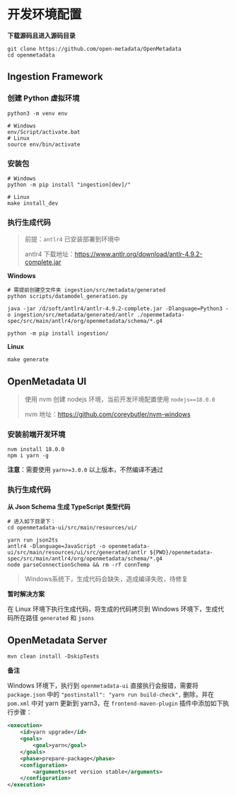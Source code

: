 # 开发环境配置

**下载源码且进入源码目录**

```shell
git clone https://github.com/open-metadata/OpenMetadata
cd openmetadata
```

## Ingestion Framework

### 创建 Python 虚拟环境

```shell
python3 -m venv env

# Windows
env/Script/activate.bat
# Linux
source env/bin/activate
```

### 安装包

```shell
# Windows
python -m pip install "ingestion[dev]/"

# Linux
make install_dev
```

### 执行生成代码

> 前提：`antlr4` 已安装部署到环境中
>
> antlr4 下载地址：<https://www.antlr.org/download/antlr-4.9.2-complete.jar>

**Windows**

```shell
# 需提前创建空文件夹 ingestion/src/metadata/generated
python scripts/datamodel_generation.py

java -jar /d/soft/antlr4/antlr-4.9.2-complete.jar -Dlanguage=Python3 -o ingestion/src/metadata/generated/antlr ./openmetadata-spec/src/main/antlr4/org/openmetadata/schema/*.g4

python -m pip install ingestion/
```

**Linux**

```shell
make generate
```

## OpenMetadata UI

> 使用 nvm 创建 nodejs 环境，当前开发环境配置使用 `nodejs==18.0.0`
>
> nvm 地址：<https://github.com/coreybutler/nvm-windows>

### 安装前端开发环境

```shell
nvm install 18.0.0
npm i yarn -g
```

**注意**：需要使用 `yarn>=3.0.0` 以上版本，不然编译不通过

### 执行生成代码

**从 Json Schema 生成 TypeScript 类型代码**

```shell
# 进入如下目录下：
cd openmetadata-ui/src/main/resources/ui/

yarn run json2ts
antlr4 -Dlanguage=JavaScript -o openmetadata-ui/src/main/resources/ui/src/generated/antlr ${PWD}/openmetadata-spec/src/main/antlr4/org/openmetadata/schema/*.g4
node parseConnectionSchema && rm -rf connTemp
```

> Windows系统下，生成代码会缺失，造成编译失败，待修复

**暂时解决方案**

在 Linux 环境下执行生成代码，将生成的代码拷贝到 Windows 环境下，生成代码所在路径 `generated` 和 `jsons`

## OpenMetadata Server

```shell
mvn clean install -DskipTests
```

**备注**

Windows 环境下，执行到 `openmetadata-ui` 直接执行会报错，需要将 `package.json` 中的 `"postinstall": "yarn run build-check",` 删除，并在 `pom.xml` 中对 yarn 更新到 yarn3，在 `frontend-maven-plugin` 插件中添加如下执行步骤：

```xml
<execution>
    <id>yarn upgrade</id>
    <goals>
        <goal>yarn</goal>
    </goals>
    <phase>prepare-package</phase>
    <configuration>
        <arguments>set version stable</arguments>
    </configuration>
</execution>
```